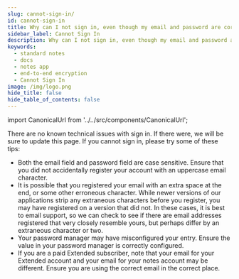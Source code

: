 ```yaml
---
slug: cannot-sign-in/
id: cannot-sign-in
title: Why can I not sign in, even though my email and password are correct?
sidebar_label: Cannot Sign In
description: Why can I not sign in, even though my email and password are correct?
keywords:
  - standard notes
  - docs
  - notes app
  - end-to-end encryption
  - Cannot Sign In
image: /img/logo.png
hide_title: false
hide_table_of_contents: false
---
```


<!-- Copied from https://standardnotes.org/help/73/why-can-i-not-sign-in-even-though-my-email-and-password-are-correct -->

import CanonicalUrl from '../../src/components/CanonicalUrl';

<CanonicalUrl
 canonicalUrl="https://standardnotes.org/help/73/why-can-i-not-sign-in-even-though-my-email-and-password-are-correct"
/>

There are no known technical issues with sign in. If there were, we will be sure to update this page. If you cannot sign in, please try some of these tips:

- Both the email field and password field are case sensitive. Ensure that you did not accidentally register your account with an uppercase email character.
- It is possible that you registered your email with an extra space at the end, or some other erroneous character. While newer versions of our applications strip any extraneous characters before you register, you may have registered on a version that did not. In these cases, it is best to email support, so we can check to see if there are email addresses registered that very closely resemble yours, but perhaps differ by an extraneous character or two.
- Your password manager may have misconfigured your entry. Ensure the value in your password manager is correctly configured.
- If you are a paid Extended subscriber, note that your email for your Extended account and your email for your notes account may be different. Ensure you are using the correct email in the correct place.
